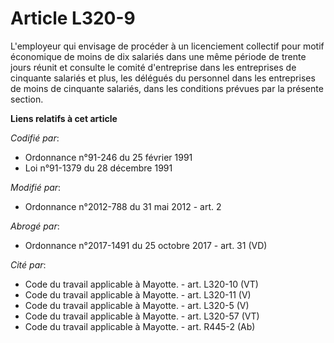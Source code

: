 # Article L320-9

L'employeur qui envisage de procéder à un licenciement collectif pour motif économique de moins de dix salariés dans une même
période de trente jours réunit et consulte le comité d'entreprise dans les entreprises de cinquante salariés et plus, les
délégués du personnel dans les entreprises de moins de cinquante salariés, dans les conditions prévues par la présente
section.

**Liens relatifs à cet article**

_Codifié par_:

  - Ordonnance n°91-246 du 25 février 1991
  - Loi n°91-1379 du 28 décembre 1991

_Modifié par_:

  - Ordonnance n°2012-788 du 31 mai 2012 - art. 2

_Abrogé par_:

  - Ordonnance n°2017-1491 du 25 octobre 2017 - art. 31 (VD)

_Cité par_:

  - Code du travail applicable à Mayotte. - art. L320-10 (VT)
  - Code du travail applicable à Mayotte. - art. L320-11 (V)
  - Code du travail applicable à Mayotte. - art. L320-5 (V)
  - Code du travail applicable à Mayotte. - art. L320-57 (VT)
  - Code du travail applicable à Mayotte. - art. R445-2 (Ab)
